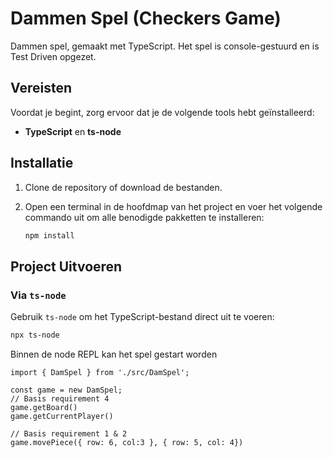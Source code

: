 # Dammen Spel (Checkers Game)

Dammen spel, gemaakt met TypeScript. 
Het spel is console-gestuurd en is Test Driven opgezet.

## Vereisten

Voordat je begint, zorg ervoor dat je de volgende tools hebt geïnstalleerd:

- **TypeScript** en **ts-node**

## Installatie

1. Clone de repository of download de bestanden.

2. Open een terminal in de hoofdmap van het project en voer het volgende commando uit om alle benodigde pakketten te installeren:

    ```bash
    npm install
    ```

## Project Uitvoeren

### Via `ts-node`

Gebruik `ts-node` om het TypeScript-bestand direct uit te voeren:

```bash
npx ts-node 
```

Binnen de node REPL kan het spel gestart worden
```node
import { DamSpel } from './src/DamSpel';

const game = new DamSpel;
// Basis requirement 4
game.getBoard()
game.getCurrentPlayer()

// Basis requirement 1 & 2
game.movePiece({ row: 6, col:3 }, { row: 5, col: 4})
```

